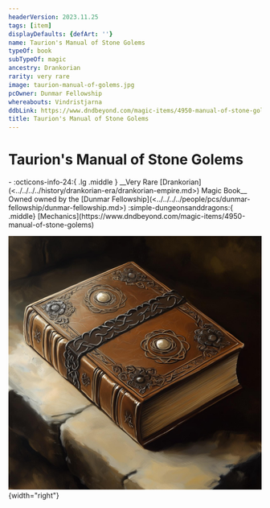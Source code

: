 ```yaml
---
headerVersion: 2023.11.25
tags: [item]
displayDefaults: {defArt: ''}
name: Taurion's Manual of Stone Golems
typeOf: book
subTypeOf: magic
ancestry: Drankorian
rarity: very rare
image: taurion-manual-of-golems.jpg
pcOwner: Dunmar Fellowship
whereabouts: Vindristjarna
ddbLink: https://www.dndbeyond.com/magic-items/4950-manual-of-stone-golems
title: Taurion's Manual of Stone Golems
---
```

# Taurion's Manual of Stone Golems
<div class="grid cards ext-narrow-margin ext-one-column" markdown>
- :octicons-info-24:{ .lg .middle } __Very Rare [Drankorian](<../../../../history/drankorian-era/drankorian-empire.md>) Magic Book__  
   Owned owned by the [Dunmar Fellowship](<../../../../people/pcs/dunmar-fellowship/dunmar-fellowship.md>)  
    :simple-dungeonsanddragons:{ .middle} [Mechanics](https://www.dndbeyond.com/magic-items/4950-manual-of-stone-golems) 
</div>


![Taurion Manual of Golems](../../../../assets/taurion-manual-of-golems.jpg){width="right"}

